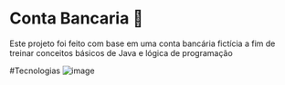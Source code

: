 # Conta Bancaria 🏦

Este projeto foi feito com base em uma conta bancária fictícia a fim de treinar conceitos básicos de Java e lógica de programação

#Tecnologias
![image](https://img.shields.io/badge/-Java-orange)

